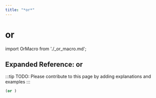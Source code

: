 ```yaml
---
title: "*or*"
---
```


# or

import OrMacro from './_or_macro.md';

<OrMacro />

## Expanded Reference: or

:::tip
TODO: Please contribute to this page by adding explanations and examples
:::

```lisp
(or )
```
